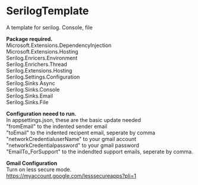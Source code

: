 # SerilogTemplate
A template for serilog. Console, file

<b>Package required.</b>  <br />
	Microsoft.Extensions.DependencyInjection <br />
	Microsoft.Extensions.Hosting <br />
	Serilog.Enricers.Environment <br />
	Serilog.Enrichers.Thread <br />
	Serilog.Extensions.Hosting <br />
	Serilog.Settings.Configuration <br />
	Serilog.Sinks Async <br />
	Serilog.Sinks.Console <br />
	Serilog.Sinks.Email <br />
	Serilog.Sinks.File <br />

<b>Configuration neeed to run.</b>  <br />
In appsettings.json, these are the basic update needed  <br />
	 "fromEmail" to the indented sender email  <br />
	 "toEmail" to the indented recipent email, seperate by comma <br />
	 "networkCredentialuserName" to your gmail account <br />
	 "networkCredentialpassword" to your gmail password <br />
	 "EmailTo_ForSupport" to the indendted support emails, seperate by comma.  <br />

<b>Gmail Configuration</b>  <br />
	 Turn on less secure mode.  <br />
	 https://myaccount.google.com/lesssecureapps?pli=1 <br />
 
